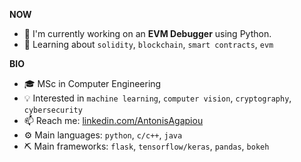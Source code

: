 

**NOW**
- 🔭 I'm currently working on an **EVM Debugger** using Python.
- 🌱 Learning about `solidity`, `blockchain`, `smart contracts`, `evm`

**BIO**
- 🎓 MSc in Computer Engineering
- 💡 Interested in `machine learning`, `computer vision`, `cryptography`, `cybersecurity`
- 📫 Reach me: [linkedin.com/AntonisAgapiou](https://www.linkedin.com/in/antonis-agapiou-7a6b9b145/)
- ⚙️ Main languages: `python`, `c/c++`, `java`
- ⛏️ Main frameworks: `flask`, `tensorflow/keras`, `pandas`, `bokeh`

